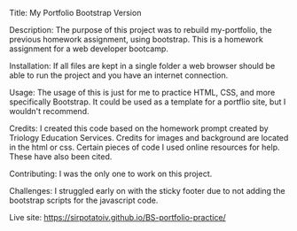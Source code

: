Title: My Portfolio Bootstrap Version

Description: The purpose of this project was to rebuild my-portfolio, the previous homework assignment, using bootstrap. This is a homework assignment for a web developer bootcamp.

Installation: If all files are kept in a single folder a web browser should be able to run the project and you have an internet connection.

Usage: The usage of this is just for me to practice HTML, CSS, and more specifically Bootstrap. It could be used as a template for a portflio site, but I wouldn't recommend.

Credits: I created this code based on the homework prompt created by Triology Education Services. Credits for images and background are located in the html or css. Certain pieces of code I used online resources for help. These have also been cited.

Contributing: I was the only one to work on this project.

Challenges: I struggled early on with the sticky footer due to not adding the bootstrap scripts for the javascript code.

Live site: https://sirpotatoiv.github.io/BS-portfolio-practice/
